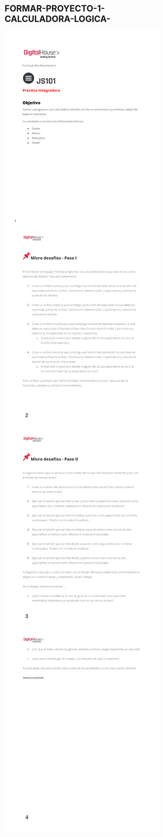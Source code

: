 # FORMAR-PROYECTO-1-CALCULADORA-LOGICA-
<img src="https://github.com/diegoalejandrorodal/FORMAR-PRACTICA-1-CALCULADORA-LOGICA/blob/main/img-consigna/1.png">
<img src="https://github.com/diegoalejandrorodal/FORMAR-PRACTICA-1-CALCULADORA-LOGICA/blob/main/img-consigna/2.png">
<img src="https://github.com/diegoalejandrorodal/FORMAR-PRACTICA-1-CALCULADORA-LOGICA/blob/main/img-consigna/3.png">
<img src="https://github.com/diegoalejandrorodal/FORMAR-PRACTICA-1-CALCULADORA-LOGICA/blob/main/img-consigna/4.png">
